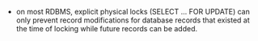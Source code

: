 - on most RDBMS, explicit physical locks (SELECT ... FOR UPDATE) can only prevent record modifications for database records that existed at the time of locking while future records can be added.